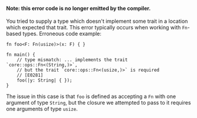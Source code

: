 #### Note: this error code is no longer emitted by the compiler.

You tried to supply a type which doesn't implement some trait in a location
which expected that trait. This error typically occurs when working with
`Fn`-based types. Erroneous code example:

```compile_fail
fn foo<F: Fn(usize)>(x: F) { }

fn main() {
    // type mismatch: ... implements the trait `core::ops::Fn<(String,)>`,
    // but the trait `core::ops::Fn<(usize,)>` is required
    // [E0281]
    foo(|y: String| { });
}
```

The issue in this case is that `foo` is defined as accepting a `Fn` with one
argument of type `String`, but the closure we attempted to pass to it requires
one arguments of type `usize`.

